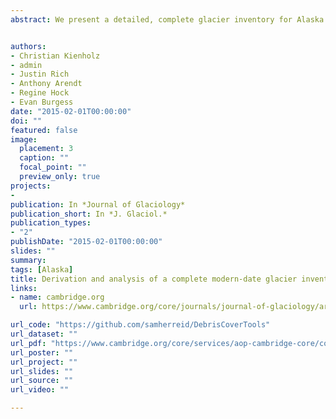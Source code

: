```yaml
---
abstract: We present a detailed, complete glacier inventory for Alaska and neighboring Canada using multi-sensor satellite data from 2000 to 2011. For each glacier, we derive outlines and 51 variables, including center-line lengths, outline types and debris cover. We find 86 723 km2 of glacier area (27 109 glaciers >0.025 km2), ∼12\% of the global glacierized area outside ice sheets. Of this area 12.0% is drained by 39 marine-terminating glaciers (74 km of tidewater margin), and 19.3\% by 148 lake- and river-terminating glaciers (420 km of lake-/river margin). The overall debris cover is 11\%, with considerable differences among regions, ranging from 1.4\% in the Kenai Mountains to 28\% in the Central Alaska Range. Comparison of outlines from different sources on >2500 km2 of glacierized area yields a total area difference of ∼10\%, emphasizing the difficulties in accurately delineating debris-covered glaciers. Assuming fully correlated (systematic) errors, uncertainties in area reach 6\% for all Alaska glaciers, but further analysis is needed to explore adequate error correlation scales. Preliminary analysis of the glacier database yields a new set of well-constrained area/length scaling parameters and shows good agreement between our area–altitude distributions and previously established synthetic hypsometries. The new glacier database will be valuable to further explore relations between glacier variables and glacier behavior.


authors:
- Christian Kienholz
- admin
- Justin Rich
- Anthony Arendt
- Regine Hock
- Evan Burgess
date: "2015-02-01T00:00:00"
doi: ""
featured: false
image:
  placement: 3
  caption: ""
  focal_point: ""
  preview_only: true
projects:
- 
publication: In *Journal of Glaciology*
publication_short: In *J. Glaciol.*
publication_types:
- "2"
publishDate: "2015-02-01T00:00:00"
slides: ""
summary:
tags: [Alaska]
title: Derivation and analysis of a complete modern-date glacier inventory for Alaska and northwest Canada
links:
- name: cambridge.org
  url: https://www.cambridge.org/core/journals/journal-of-glaciology/article/derivation-and-analysis-of-a-complete-moderndate-glacier-inventory-for-alaska-and-northwest-canada/EAE605363153C61C793BF7BE2C5367EF

url_code: "https://github.com/samherreid/DebrisCoverTools"
url_dataset: ""
url_pdf: "https://www.cambridge.org/core/services/aop-cambridge-core/content/view/EAE605363153C61C793BF7BE2C5367EF/S0022143000203924a.pdf/derivation_and_analysis_of_a_complete_moderndate_glacier_inventory_for_alaska_and_northwest_canada.pdf"
url_poster: ""
url_project: ""
url_slides: ""
url_source: ""
url_video: ""

---
```



